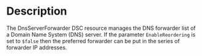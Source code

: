 # Description

The DnsServerForwarder DSC resource manages the DNS forwarder list of a
Domain Name System (DNS) server. If the parameter `EnableReordering` is set
to `$false` then the preferred forwarder can be put in the series of forwarder
IP addresses.

